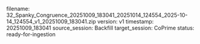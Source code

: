 filename: 32_Spanky_Congruence_20251009_183041_20251014_124554_2025-10-14_124554_v1_20251009_183041.zip
version: v1
timestamp: 20251009_183041
source_session: Backfill
target_session: CoPrime
status: ready-for-ingestion
